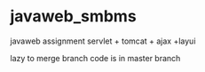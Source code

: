 # javaweb_smbms
javaweb assignment
servlet + tomcat + ajax +layui

lazy to merge branch
code is in master branch

